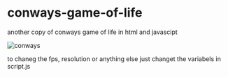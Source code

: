 # conways-game-of-life
another copy of conways game of life in html and javascipt

![conways](https://user-images.githubusercontent.com/88392191/166435044-caa425f7-7924-4a35-a0bd-e03815f06bf1.gif)

to chaneg the fps, resolution or anything else just changet the variabels in script.js
